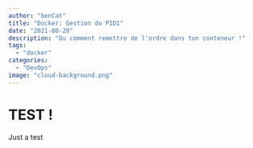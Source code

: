 ```yaml
---
author: "benCat"
title: "Docker: Gestion du PID1"
date: "2021-08-20"
description: "Ou comment remettre de l'ordre dans ton conteneur !"
tags:
  - "docker"
categories:
  - "DevOps"
image: "cloud-background.png"
---
```


# TEST !

Just a test